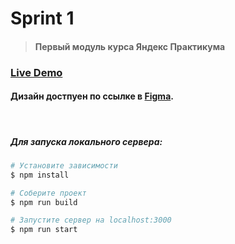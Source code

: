 # Sprint 1

> #### Первый модуль курса Яндекс Практикума

### [Live Demo](https://cranky-swartz-1fc742.netlify.app) 

#### Дизайн достпуен по ссылке в [Figma](https://www.figma.com/file/nmHbMkV5y3ozMiK238vWQ5/Module-1-Yandex?node-id=0%3A1).
<br/>

##### Для запуска локального сервера:

```bash
# Установите зависимости
$ npm install

# Соберите проект
$ npm run build

# Запустите сервер на localhost:3000
$ npm run start
```

